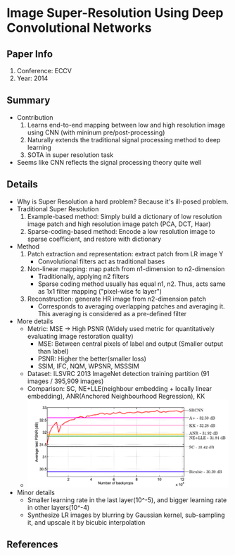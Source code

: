 # Image Super-Resolution Using Deep Convolutional Networks

## Paper Info
1. Conference: ECCV
2. Year: 2014

## Summary
- Contribution
    1. Learns end-to-end mapping between low and high resolution image using CNN (with mininum pre/post-processing)
    2. Naturally extends the traditional signal processing method to deep learning
    3. SOTA in super resolution task
- Seems like CNN reflects the signal processing theory quite well

## Details
- Why is Super Resolution a hard problem? Because it's ill-posed problem.
 - Traditional Super Resolution
     1. Example-based method: Simply build a dictionary of low resolution image patch and high resolution image patch (PCA, DCT, Haar)
     2. Sparse-coding-based method: Encode a low resolution image to sparse coefficient, and restore with dictionary
 - Method
     1. Patch extraction and representation: extract patch from LR image Y
        - Convolutional filters act as traditional bases
     2. Non-linear mapping: map patch from n1-dimension to n2-dimension
        - Traditionally, applying n2 filters
        - Sparse coding method usually has equal n1, n2. Thus, acts same as 1x1 filter mapping ("pixel-wise fc layer")
     3. Reconstruction: generate HR image from n2-dimension patch
        - Corresponds to averaging overlapping patches and averaging it. This averaging is considered as a pre-defined filter
 - More details
     - Metric: MSE -> High PSNR (Widely used metric for quantitatively evaluating image restoration quality)
        - MSE: Between central pixels of label and output (Smaller output than label)
        - PSNR: Higher the better(smaller loss)
        - SSIM, IFC, NQM, WPSNR, MSSSIM
     - Dataset: ILSVRC 2013 ImageNet detection training partition (91 images / 395,909 images)
     - Comparison: SC, NE+LLE(neighbour embedding + locally linear embedding), ANR(Anchored Neighbourhood Regression), KK
     - ![SR_convergence_curve](./SourceImages/SR_convergence_curve.png)
 - Minor details
    - Smaller learning rate in the last layer(10^-5), and bigger learning rate in other layers(10^-4)
    - Synthesize LR images by blurring by Gaussian kernel, sub-sampling it, and upscale it by bicubic interpolation

## References
